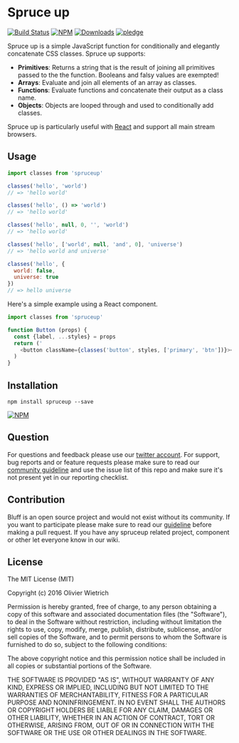 # Spruce up

[![Build Status](https://travis-ci.org/bredele/spruceup.svg?branch=master)](https://travis-ci.org/bredele/spruceup)
[![NPM](https://img.shields.io/npm/v/spruceup.svg)](https://www.npmjs.com/package/spruceup)
[![Downloads](https://img.shields.io/npm/dm/spruceup.svg)](http://npm-stat.com/charts.html?package=spruceup)
[![pledge](https://bredele.github.io/contributing-guide/community-pledge.svg)](https://github.com/bredele/contributing-guide/blob/master/guidelines.md)

Spruce up is a simple JavaScript function for conditionally and elegantly concatenate CSS classes. Spruce up supports:
* **Primitives**: Returns a string that is the result of joining all primitives passed to the the function. Booleans and falsy values are exempted!
* **Arrays**: Evaluate and join all elements of an array as classes.
* **Functions**: Evaluate functions and concatenate their output as a class name.
* **Objects**: Objects are looped through and used to conditionally add classes.

Spruce up is particularly useful with [React](https://reactjs.org/) and support all main stream browsers.

## Usage

```js
import classes from 'spruceup'

classes('hello', 'world')
// => 'hello world'

classes('hello', () => 'world')
// => 'hello world'

classes('hello', null, 0, '', 'world')
// => 'hello world'

classes('hello', ['world', null, 'and', 0], 'universe')
// => 'hello world and universe'

classes('hello', {
  world: false,
  universe: true
})
// => hello universe
```

Here's a simple example using a React component.

```js
import classes from 'spruceup'

function Button (props) {
  const {label, ...styles} = props
  return ('
    <button className={classes('button', styles, ['primary', 'btn'])}></button>
  )
}
```

## Installation

```shell
npm install spruceup --save
```

[![NPM](https://nodei.co/npm/spruceup.png)](https://nodei.co/npm/spruceup/)


## Question

For questions and feedback please use our [twitter account](https://twitter.com/bredeleca). For support, bug reports and or feature requests please make sure to read our
<a href="https://github.com/bredele/contributing-guide/blob/master/guidelines.md" target="_blank">community guideline</a> and use the issue list of this repo and make sure it's not present yet in our reporting checklist.

## Contribution

Bluff is an open source project and would not exist without its community. If you want to participate please make sure to read our <a href="https://github.com/bredele/contributing-guide/blob/master/guidelines.md" target="_blank">guideline</a> before making a pull request. If you have any spruceup related project, component or other let everyone know in our wiki.

## License

The MIT License (MIT)

Copyright (c) 2016 Olivier Wietrich

Permission is hereby granted, free of charge, to any person obtaining a copy
of this software and associated documentation files (the "Software"), to deal
in the Software without restriction, including without limitation the rights
to use, copy, modify, merge, publish, distribute, sublicense, and/or sell
copies of the Software, and to permit persons to whom the Software is
furnished to do so, subject to the following conditions:

The above copyright notice and this permission notice shall be included in all
copies or substantial portions of the Software.

THE SOFTWARE IS PROVIDED "AS IS", WITHOUT WARRANTY OF ANY KIND, EXPRESS OR
IMPLIED, INCLUDING BUT NOT LIMITED TO THE WARRANTIES OF MERCHANTABILITY,
FITNESS FOR A PARTICULAR PURPOSE AND NONINFRINGEMENT. IN NO EVENT SHALL THE
AUTHORS OR COPYRIGHT HOLDERS BE LIABLE FOR ANY CLAIM, DAMAGES OR OTHER
LIABILITY, WHETHER IN AN ACTION OF CONTRACT, TORT OR OTHERWISE, ARISING FROM,
OUT OF OR IN CONNECTION WITH THE SOFTWARE OR THE USE OR OTHER DEALINGS IN THE
SOFTWARE.

